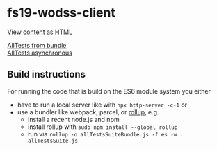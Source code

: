 # fs19-wodss-client

[View content as HTML](https://dierk.github.io/fs19-wodss-client/)

[AllTests from bundle](https://dierk.github.io/fs19-wodss-client/allTests.html)\
[AllTests asynchronous](https://dierk.github.io/fs19-wodss-client/allTestsAsync.html)


## Build instructions

For running the code that is build on the ES6 module system you either
- have to run a local server like with `npx http-server -c-1` or
- use a bundler like webpack, parcel, or [rollup](https://rollupjs.org), e.g.
  - install a recent node.js and npm
  - install rollup with  `sudo npm install --global rollup`
  - run via `rollup -o allTestsSuiteBundle.js -f es -w . allTestsSuite.js` 